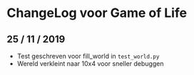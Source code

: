 # ChangeLog voor Game of Life

## 25 / 11 / 2019

- Test geschreven voor fill_world in `test_world.py`
- Wereld verkleint naar 10x4 voor sneller debuggen
